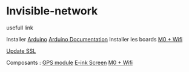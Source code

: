 # Invisible-network

usefull link

Installer [Arduino](https://www.arduino.cc/en/software)
[Arduino Documentation](https://www.arduino.cc/reference/en/)
Installer les boards [M0 + Wifi](https://learn.adafruit.com/adafruit-feather-m0-wifi-atwinc1500/setup)

[Update SSL](https://learn.adafruit.com/adafruit-feather-m0-wifi-atwinc1500/updating-ssl-certificates)

Composants :
[GPS module](https://learn.adafruit.com/adafruit-ultimate-gps/arduino-wiring)
[E-ink Screen](https://learn.adafruit.com/adafruit-eink-display-breakouts/grayscale-29-overview)
[M0 + Wifi](https://learn.adafruit.com/adafruit-feather-m0-wifi-atwinc1500/)

